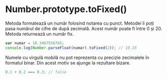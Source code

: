 # Number.prototype.toFixed()

Metoda formatează un număr folosind notarea cu punct. Metodei îi poți pasa numărul de cifre de după zecimală. Acest număr poate fi între 0 și 20. Metoda returnează un număr fix.

```javascript
var numar = 10.3467556765;
console.log(Number.parseFloat(numar).toFixed(2)); // 10.35
```

Numele cu virgulă mobilă nu pot reprezenta cu precizie zecimalele în formatul binar. Din acest motiv se ajunge la rezultare bizare.

```javascript
0.1 + 0.2 === 0.3; // false
```
